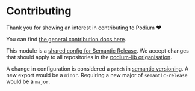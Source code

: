 # Contributing

Thank you for showing an interest in contributing to Podium ❤️

You can find [the general contribution docs here](https://github.com/podium-lib/.github/blob/main/CONTRIBUTING.md).

This module is a [shared config for Semantic Release](https://semantic-release.gitbook.io/semantic-release/usage/shareable-configurations). We accept changes that should apply to all repositories in the [podium-lib origanisation](https://github.com/podium-lib).

A change in configuration is considered a `patch` in [semantic versioning](https://semver.org/). A new export would be a `minor`. Requiring a new major of `semantic-release` would be a `major`.
